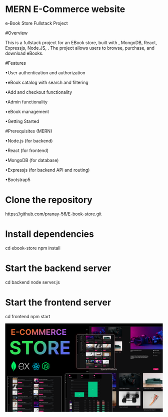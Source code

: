 ﻿# MERN E-Commerce website
 
 e-Book Store Fullstack Project
 
#Overview

This is a fullstack project for an EBook store, built with , MongoDB, React, Expressjs, Node.JS, . The project allows users to browse, purchase, and download eBooks.


#Features

•User authentication and authorization

•eBook catalog with search and filtering

•Add and checkout functionality

•Admin functionality

•eBook management

•Getting Started


#Prerequisites (MERN)

•Node.js (for backend)

•React (for frontend)

•MongoDB (for database)

•Expressjs (for backend API and routing)

•Bootstrap5

# Clone the repository
https://github.com/pranay-56/E-book-store.git

# Install dependencies
cd ebook-store
npm install

# Start the backend server
cd backend
node server.js

# Start the frontend server
cd frontend
npm start

![Course Thumbnail](/thumb.png)
